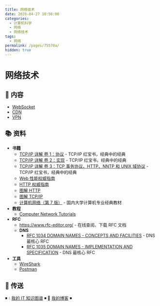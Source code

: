 ```yaml
---
title: 网络技术
date: 2020-04-27 10:56:00
categories:
  - 计算机科学
  - 网络
  - 网络技术
tags:
  - 网络
permalink: /pages/75570a/
hidden: true
---
```


# 网络技术

## 📖 内容

- [WebSocket](01.WebSocket.md)
- [CDN](02.CDN.md)
- [VPN](03.VPN.md)

## 📚 资料

- **书籍**
  - [TCP/IP 详解 卷 1：协议](https://book.douban.com/subject/1088054/) - TCP/IP 红宝书，经典中的经典
  - [TCP/IP 详解 卷 2：实现](https://book.douban.com/subject/1087767/) - TCP/IP 红宝书，经典中的经典
  - [TCP/IP 详解 卷 3：TCP 事务协议、HTTP、NNTP 和 UNIX 域协议](https://book.douban.com/subject/1058634/) - TCP/IP 红宝书，经典中的经典
  - [Web 性能权威指南](https://book.douban.com/subject/25856314/)
  - [HTTP 权威指南](https://book.douban.com/subject/10746113/)
  - [图解 HTTP](https://book.douban.com/subject/25863515/)
  - [图解 TCP/IP](https://book.douban.com/subject/24737674/)
  - [计算机网络（第 7 版）](https://book.douban.com/subject/26960678/) - 国内大学计算机专业经典教材
- **教程**
  - [Computer Network Tutorials](https://www.geeksforgeeks.org/computer-network-tutorials/)
- **RFC**
  - https://www.rfc-editor.org/ - 在线查阅、下载 RFC 文档
  - **DNS**
    - [RFC 1034 DOMAIN NAMES - CONCEPTS AND FACILITIES](https://tools.ietf.org/html/rfc1034) - DNS 最核心 RFC
    - [RFC 1035 DOMAIN NAMES - IMPLEMENTATION AND SPECIFICATION](https://tools.ietf.org/html/rfc1035) - DNS 最核心 RFC
- **工具**
  - [WireShark](https://www.wireshark.org/)
  - [Postman](https://www.getpostman.com/)

## 🚪 传送

◾ 💧 [我的 IT 知识图谱](https://dunwu.github.io/waterdrop/) ◾ 🎯 [我的博客](https://dunwu.github.io/blog/) ◾
